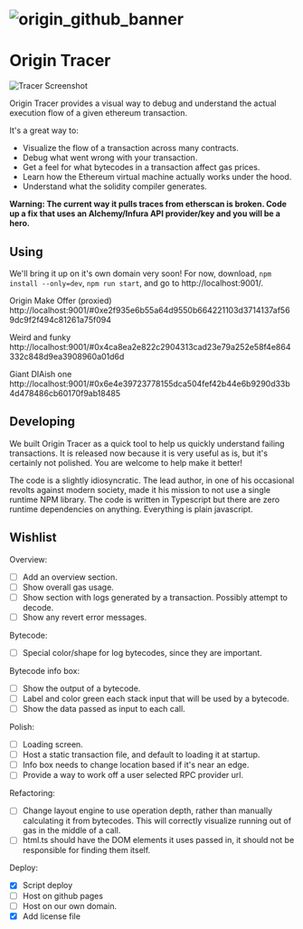 # ![origin_github_banner](https://user-images.githubusercontent.com/673455/37314301-f8db9a90-2618-11e8-8fee-b44f38febf38.png)

# Origin Tracer

![Tracer Screenshot](https://user-images.githubusercontent.com/837/65888615-d2dab600-e36d-11e9-82b6-97448b639acf.png)

Origin Tracer provides a visual way to debug and understand the actual execution flow of a given ethereum transaction. 

It's a great way to: 

- Visualize the flow of a transaction across many contracts.
- Debug what went wrong with your transaction.
- Get a feel for what bytecodes in a transaction affect gas prices.
- Learn how the Ethereum virtual machine actually works under the hood.
- Understand what the solidity compiler generates.

**Warning: The current way it pulls traces from etherscan is broken. Code up a fix that uses an Alchemy/Infura API provider/key and you will be a hero.**

## Using

We'll bring it up on it's own domain very soon! For now, download, `npm install --only=dev`,  `npm run start`, and go to http://localhost:9001/.

Origin Make Offer (proxied)
http://localhost:9001/#0xe2f935e6b55a64d9550b664221103d3714137af569dc9f2f494c81261a75f094

Weird and funky
http://localhost:9001/#0x4ca8ea2e822c2904313cad23e79a252e58f4e864332c848d9ea3908960a01d6d

Giant DIAish one
http://localhost:9001/#0x6e4e39723778155dca504fef42b44e6b9290d33b4d478486cb60170f9ab18485


## Developing

We built Origin Tracer as a quick tool to help us quickly understand failing transactions. It is released now because it is very useful as is, but it's certainly not polished. You are welcome to help make it better!

The code is a slightly idiosyncratic. The lead author, in one of his occasional revolts against modern society, made it his mission to not use a single runtime NPM library. The code is written in Typescript but there are zero runtime dependencies on anything. Everything is plain javascript.


## Wishlist

Overview:

- [ ] Add an overview section.
- [ ] Show overall gas usage.
- [ ] Show section with logs generated by a transaction. Possibly attempt to decode.
- [ ] Show any revert error messages.

Bytecode:

- [ ] Special color/shape for log bytecodes, since they are important.

Bytecode info box:

- [ ] Show the output of a bytecode.
- [ ] Label and color green each stack input that will be used by a bytecode.
- [ ] Show the data passed as input to each call.

Polish:

- [ ] Loading screen.
- [ ] Host a static transaction file, and default to loading it at startup.
- [ ] Info box needs to change location based if it's near an edge.
- [ ] Provide a way to work off a user selected RPC provider url.

Refactoring:

- [ ] Change layout engine to use operation depth, rather than manually calculating it from bytecodes. This will correctly visualize running out of gas in the middle of a call.
- [ ] html.ts should have the DOM elements it uses passed in, it should not be responsible for finding them itself.

Deploy:

- [x] Script deploy
- [ ] Host on github pages
- [ ] Host on our own domain.
- [x] Add license file
